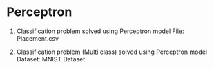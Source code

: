 # Perceptron
1) Classification problem solved using Perceptron model
File: Placement.csv 

2) Classification problem (Multi class) solved using Perceptron model
Dataset: MNIST Dataset

